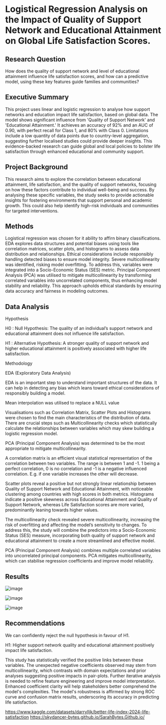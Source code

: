 # Logistical Regression Analysis on the Impact of Quality of Support Network and Educational Attainment on Global Life Satisfaction Scores.

## Research Question
How does the quality of support network and level of educational attainment influence life satisfaction scores, and how can a predictive model, using these key features guide families and communities?

## Executive Summary
This project uses linear and logistic regression to analyse how support networks and education impact life satisfaction, based on global data. The model shows significant influence from 'Quality of Support Network' and 'Educational Attainment.' It achieves an accuracy of 92% and an AUC of 0.90, with perfect recall for Class 1, and 80% with Class 0. Limitations include a low quantity of data points due to country-level aggregation, suggesting further localised studies could provide deeper insights. This evidence-backed research can guide global and local policies to bolster life satisfaction through enhanced educational and community support.

## Project Background
This research aims to explore the correlation between educational attainment, life satisfaction, and the quality of support networks, focusing on how these factors contribute to individual well-being and success. By analysing these specific variables, the study seeks to provide actionable insights for fostering environments that support personal and academic growth. This could also help identify high-risk individuals and communities for targeted interventions.

## Methods
Logistical regression was chosen for it ability to affirn binary classifications. EDA explores data structures and potential biases using tools like correlation matrices, scatter plots, and histograms to assess data distribution and relationships. Ethical considerations include responsibly handling detected biases to ensure model integrity. Severe multicollinearity was identified, risking model overfitting. To address this, variables were integrated into a Socio-Economic Status (SES) metric. Principal Component Analysis (PCA) was utilised to mitigate multicollinearity by transforming correlated variables into uncorrelated components, thus enhancing model stability and reliability. This approach upholds ethical standards by ensuring data accuracy and fairness in modeling outcomes.

## Data Analysis

Hypothesis 

H0 : Null Hypothesis: The quality of an individual’s support network and educational attainment does not influence life satisfaction.

H1 : Alternative Hypothesis: A stronger quality of support network and higher educational attainment is positively associated with higher life satisfaction.

Methodology

EDA (Exploratory Data Analysis)

EDA is an important step to  understand important structures of the data. It can help in detecting any bias which leans toward ethical considerations of responsibly building a model. 

Mean interpolation was utilised to replace a NULL value

Visualisations such as Correlation Matrix, Scatter Plots and Histograms were chosen to find the main characteristics of the distribution of data. There are crucial steps such as Multicollinearity checks which statistically calculate the relationships between variables which may skew building a logistic regression model. 

PCA (Principal Component Analysis) was determined to be the most appropriate to mitigate multicollinearity.  

A correlation matrix is an efficient visual statistical representation of the correlation between two variables. The range is between 1 and -1. 1 being a perfect correlation, 0 is no correlation and -1 is a negative influenced correlation. E.g. if one variable increases the other will decrease.

Scatter plots reveal a positive but not strongly linear relationship between Quality of Support Network and Educational Attainment, with noticeable clustering among countries with high scores in both metrics. Histograms indicate a positive skewness across Educational Attainment and Quality of Support Network, whereas Life Satisfaction scores are more varied, predominantly leaning towards higher values.

The multicollinearity check revealed severe multicollinearity, increasing the risk of overfitting and affecting the model’s sensitivity to changes. To address this, the study will combine the predictors into a Socio-Economic Status (SES) measure, incorporating both quality of support network and educational attainment to create a more streamlined and effective model.

PCA (Principal Component Analysis) combines multiple correlated variables into uncorrelated principal components. PCA mitigates multicollinearity, which can stabilise regression coefficients and improve model reliability.

## Results

![image](https://github.com/user-attachments/assets/f79ba67f-40de-462b-9fbe-29866b4f73ce)

![image](https://github.com/user-attachments/assets/99b81555-5246-49d1-bce1-5d2354cce1be)

![image](https://github.com/user-attachments/assets/b9d5b3cd-8cb0-4eab-8812-245887dbedfd)


## Recommendations
We can confidently reject the null hypothesis in favour of H1.

H1: Higher support network quality and educational attainment positively impact life satisfaction.

This study has statistically verified the positive links between these variables. The unexpected negative coefficients observed may stem from multicollinearity, which contrasts with domain expectations and prior analyses suggesting positive impacts in pair-plots. 
Further iterative analysis is needed to refine feature engineering and improve model interpretation. Enhanced coefficient clarity will help stakeholders better comprehend the model's complexities. The model's robustness is affirmed by strong ROC curve and confusion matrix results, underscoring its accuracy in predicting life satisfaction.

https://www.kaggle.com/datasets/darrylljk/better-life-index-2024-life-satisfaction 
https://skydancer-bytes.github.io/SarahBytes.Github.io/
